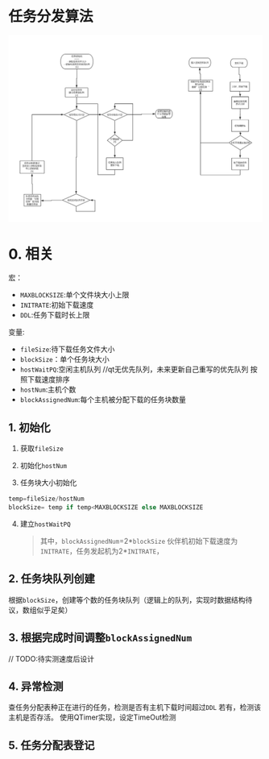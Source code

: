# 任务分发算法
![flow chart](./p2pDownload任务分发算法.png)

# 0. 相关
宏：
- `MAXBLOCKSIZE`:单个文件块大小上限
- `INITRATE`:初始下载速度
- `DDL`:任务下载时长上限

变量:
-  `fileSize`:待下载任务文件大小
- `blockSize`：单个任务块大小
- `hostWaitPQ`:空闲主机队列 //qt无优先队列，未来更新自己重写的优先队列 按照下载速度排序
- `hostNum`:主机个数
- `blockAssignedNum`:每个主机被分配下载的任务块数量

## 1. 初始化

1. 获取`fileSize`
2. 初始化`hostNum`
    
3. 任务块大小初始化
``` python
temp=fileSize/hostNum
blockSize= temp if temp<MAXBLOCKSIZE else MAXBLOCKSIZE
``` 
4. 建立`hostWaitPQ`
    > 其中，`blockAssignedNum`=2*`blockSize`
    伙伴机初始下载速度为`INITRATE`，任务发起机为2*`INITRATE`，

## 2. 任务块队列创建
根据`blockSize`，创建等个数的任务块队列（逻辑上的队列，实现时数据结构待议，数组似乎足矣）

## 3. 根据完成时间调整`blockAssignedNum`
// TODO:待实测速度后设计

## 4. 异常检测
查任务分配表种正在进行的任务，检测是否有主机下载时间超过`DDL`
若有，检测该主机是否存活。
使用QTimer实现，设定TimeOut检测

## 5. 任务分配表登记


